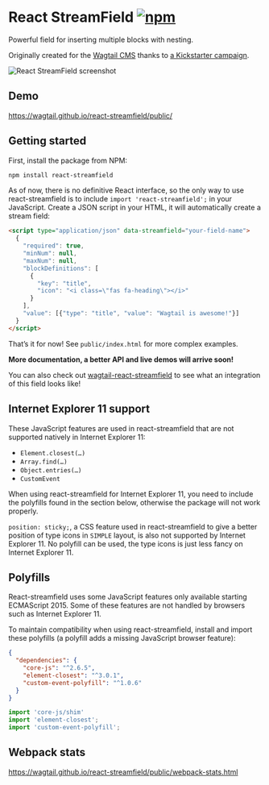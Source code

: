 # React StreamField [![npm](https://img.shields.io/npm/v/react-streamfield.svg)](https://www.npmjs.com/package/react-streamfield)

Powerful field for inserting multiple blocks with nesting.

Originally created for the [Wagtail CMS](https://wagtail.io/)
thanks to [a Kickstarter campaign](https://kickstarter.com/projects/noripyt/wagtails-first-hatch).

![React StreamField screenshot](https://raw.github.com/wagtail/react-streamfield/master/react-streamfield-screenshot.png)


## Demo

https://wagtail.github.io/react-streamfield/public/


## Getting started

First, install the package from NPM:

```sh
npm install react-streamfield
```

As of now, there is no definitive React interface, so the only way to use
react-streamfield is to include `import 'react-streamfield';`
in your JavaScript. Create a JSON script in your HTML, it will automatically
create a stream field:

```html
<script type="application/json" data-streamfield="your-field-name">
  {
    "required": true,
    "minNum": null,
    "maxNum": null,
    "blockDefinitions": [
      {
        "key": "title",
        "icon": "<i class=\"fas fa-heading\"></i>"
      }
    ],
    "value": [{"type": "title", "value": "Wagtail is awesome!"}]
  }
</script>
``` 

That’s it for now! See `public/index.html` for more complex examples.

**More documentation, a better API and live demos will arrive soon!** 

You can also check out
[wagtail-react-streamfield](https://github.com/wagtail/wagtail-react-streamfield)
to see what an integration of this field looks like!


## Internet Explorer 11 support

These JavaScript features are used in react-streamfield that are not supported
natively in Internet Explorer 11: 

- `Element.closest(…)`
- `Array.find(…)`
- `Object.entries(…)`
- `CustomEvent`

When using react-streamfield for Internet Explorer 11, you need to include
the polyfills found in the section below, otherwise the package will not work
properly.

`position: sticky;`, a CSS feature used in react-streamfield to give a better
position of type icons in `SIMPLE` layout, is also not supported
by Internet Explorer 11. No polyfill can be used, the type icons is just less
fancy on Internet Explorer 11.


## Polyfills

React-streamfield uses some JavaScript features only available starting
ECMAScript 2015. Some of these features are not handled by browsers such as
Internet Explorer 11.

To maintain compatibility when using react-streamfield, install and import
these polyfills (a polyfill adds a missing JavaScript browser feature):

```json
{
  "dependencies": {
    "core-js": "^2.6.5",
    "element-closest": "^3.0.1",
    "custom-event-polyfill": "^1.0.6"
  }
}
```

```javascript
import 'core-js/shim'
import 'element-closest';
import 'custom-event-polyfill';
```
 

## Webpack stats

https://wagtail.github.io/react-streamfield/public/webpack-stats.html
